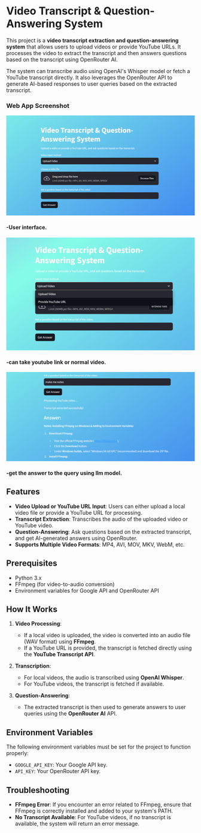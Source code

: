 # Video Transcript & Question-Answering System

This project is a **video transcript extraction and question-answering system** that allows users to upload videos or provide YouTube URLs. It processes the video to extract the transcript and then answers questions based on the transcript using OpenRouter AI.

The system can transcribe audio using OpenAI's Whisper model or fetch a YouTube transcript directly. It also leverages the OpenRouter API to generate AI-based responses to user queries based on the extracted transcript.
### Web App Screenshot
![front page](exmaple_images/Screenshot%202025-03-12%20150528.png)
#### -User interface.

![front_page_1](exmaple_images/Screenshot%202025-03-12%20150541.png)
#### -can take youtube link or normal video.

![front_page_2](exmaple_images/Screenshot%202025-03-12%20151714.png)
#### -get the answer to the query using llm model.


## Features

- **Video Upload or YouTube URL Input**: Users can either upload a local video file or provide a YouTube URL for processing.
- **Transcript Extraction**: Transcribes the audio of the uploaded video or YouTube video.
- **Question-Answering**: Ask questions based on the extracted transcript, and get AI-generated answers using OpenRouter.
- **Supports Multiple Video Formats**: MP4, AVI, MOV, MKV, WebM, etc.

## Prerequisites

- Python 3.x
- FFmpeg (for video-to-audio conversion)
- Environment variables for Google API and OpenRouter API

## How It Works

1. **Video Processing**:
    - If a local video is uploaded, the video is converted into an audio file (WAV format) using **FFmpeg**.
    - If a YouTube URL is provided, the transcript is fetched directly using the **YouTube Transcript API**.

2. **Transcription**:
    - For local videos, the audio is transcribed using **OpenAI Whisper**.
    - For YouTube videos, the transcript is fetched if available.

3. **Question-Answering**:
    - The extracted transcript is then used to generate answers to user queries using the **OpenRouter AI** API.

## Environment Variables

The following environment variables must be set for the project to function properly:

- `GOOGLE_API_KEY`: Your Google API key.
- `API_KEY`: Your OpenRouter API key.

## Troubleshooting

- **FFmpeg Error**: If you encounter an error related to FFmpeg, ensure that FFmpeg is correctly installed and added to your system's PATH.
- **No Transcript Available**: For YouTube videos, if no transcript is available, the system will return an error message.



